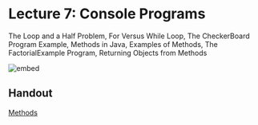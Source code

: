 # Lecture 7: Console Programs

The Loop and a Half Problem, For Versus While Loop, The CheckerBoard Program
Example, Methods in Java, Examples of Methods, The FactorialExample Program,
Returning Objects from Methods

![embed](https://www.youtube.com/embed/3oM9yT9kBBc?rel=0)

## Handout

[Methods](14-methods.pdf)
